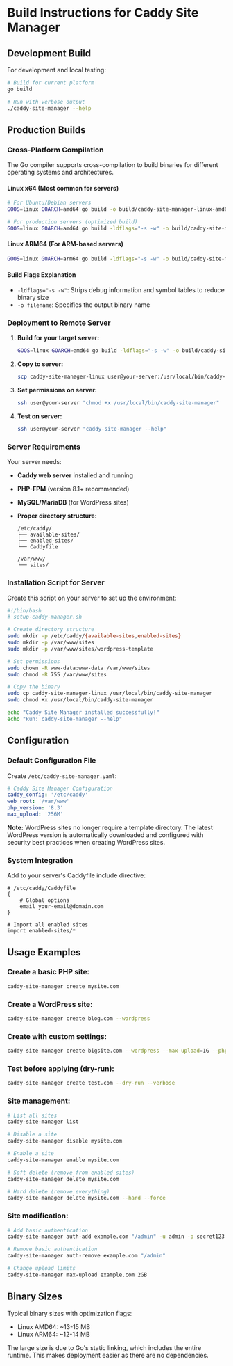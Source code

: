 # Build Instructions for Caddy Site Manager

## Development Build

For development and local testing:

```bash
# Build for current platform
go build

# Run with verbose output
./caddy-site-manager --help
```

## Production Builds

### Cross-Platform Compilation

The Go compiler supports cross-compilation to build binaries for different operating systems and architectures.

#### Linux x64 (Most common for servers)

```bash
# For Ubuntu/Debian servers
GOOS=linux GOARCH=amd64 go build -o build/caddy-site-manager-linux-amd64

# For production servers (optimized build)
GOOS=linux GOARCH=amd64 go build -ldflags="-s -w" -o build/caddy-site-manager-linux-amd64
```

#### Linux ARM64 (For ARM-based servers)

```bash
GOOS=linux GOARCH=arm64 go build -ldflags="-s -w" -o build/caddy-site-manager-linux-arm64
```

#### Build Flags Explanation

- `-ldflags="-s -w"`: Strips debug information and symbol tables to reduce binary size
- `-o filename`: Specifies the output binary name

### Deployment to Remote Server

1. **Build for your target server:**

   ```bash
   GOOS=linux GOARCH=amd64 go build -ldflags="-s -w" -o build/caddy-site-manager-linux
   ```

2. **Copy to server:**

   ```bash
   scp caddy-site-manager-linux user@your-server:/usr/local/bin/caddy-site-manager
   ```

3. **Set permissions on server:**

   ```bash
   ssh user@your-server "chmod +x /usr/local/bin/caddy-site-manager"
   ```

4. **Test on server:**
   ```bash
   ssh user@your-server "caddy-site-manager --help"
   ```

### Server Requirements

Your server needs:

- **Caddy web server** installed and running
- **PHP-FPM** (version 8.1+ recommended)
- **MySQL/MariaDB** (for WordPress sites)
- **Proper directory structure:**

  ```
  /etc/caddy/
  ├── available-sites/
  ├── enabled-sites/
  └── Caddyfile

  /var/www/
  └── sites/
  ```

### Installation Script for Server

Create this script on your server to set up the environment:

```bash
#!/bin/bash
# setup-caddy-manager.sh

# Create directory structure
sudo mkdir -p /etc/caddy/{available-sites,enabled-sites}
sudo mkdir -p /var/www/sites
sudo mkdir -p /var/www/sites/wordpress-template

# Set permissions
sudo chown -R www-data:www-data /var/www/sites
sudo chmod -R 755 /var/www/sites

# Copy the binary
sudo cp caddy-site-manager-linux /usr/local/bin/caddy-site-manager
sudo chmod +x /usr/local/bin/caddy-site-manager

echo "Caddy Site Manager installed successfully!"
echo "Run: caddy-site-manager --help"
```

## Configuration

### Default Configuration File

Create `/etc/caddy-site-manager.yaml`:

```yaml
# Caddy Site Manager Configuration
caddy_config: '/etc/caddy'
web_root: '/var/www'
php_version: '8.3'
max_upload: '256M'
```

**Note:** WordPress sites no longer require a template directory. The latest WordPress version is automatically downloaded and configured with security best practices when creating WordPress sites.

### System Integration

Add to your server's Caddyfile include directive:

```caddy
# /etc/caddy/Caddyfile
{
    # Global options
    email your-email@domain.com
}

# Import all enabled sites
import enabled-sites/*
```

## Usage Examples

### Create a basic PHP site:

```bash
caddy-site-manager create mysite.com
```

### Create a WordPress site:

```bash
caddy-site-manager create blog.com --wordpress
```

### Create with custom settings:

```bash
caddy-site-manager create bigsite.com --wordpress --max-upload=1G --php=8.2
```

### Test before applying (dry-run):

```bash
caddy-site-manager create test.com --dry-run --verbose
```

### Site management:

```bash
# List all sites
caddy-site-manager list

# Disable a site
caddy-site-manager disable mysite.com

# Enable a site
caddy-site-manager enable mysite.com

# Soft delete (remove from enabled sites)
caddy-site-manager delete mysite.com

# Hard delete (remove everything)
caddy-site-manager delete mysite.com --hard --force
```

### Site modification:

```bash
# Add basic authentication
caddy-site-manager auth-add example.com "/admin" -u admin -p secret123

# Remove basic authentication
caddy-site-manager auth-remove example.com "/admin"

# Change upload limits
caddy-site-manager max-upload example.com 2GB
```

## Binary Sizes

Typical binary sizes with optimization flags:

- Linux AMD64: ~13-15 MB
- Linux ARM64: ~12-14 MB

The large size is due to Go's static linking, which includes the entire runtime. This makes deployment easier as there are no dependencies.

